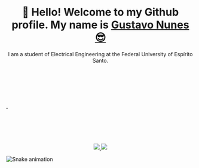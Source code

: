 <div>
  <h1 align="center">
    👋 Hello! Welcome to my Github profile.
    My name is
    <a href="https://www.linkedin.com/in/gustavonlopes/">Gustavo Nunes 😎</a>
  </h1>
  
  <p align="center">
    I am a student of Electrical Engineering at the Federal University of Espírito Santo.
  </p>
</div>

<div>
  <a href="https://github.com/guxtaavo">
    <img loading="lazy" height="180em" align="center" style="margin-top: 20px; src="https://github-readme-stats.vercel.app/api/top-langs/?username=guxtaavo&layout=compact&langs_count=7&theme=dracula"/>
  </a>
  <a href="https://github.com/guxtaavo">
    <img loading="lazy" height="180em" align="center" style="margin-top: 20px; src="https://github-readme-stats.vercel.app/api?username=guxtaavo&show_icons=true&theme=dracula&include_all_commits=true&count_private=true"/>
  </a>
</div>

<div align="center">
  <a href="https://www.linkedin.com/in/gustavonlopes/" target="_blank">
    <img src="https://img.shields.io/badge/-LinkedIn-%230077B5?style=for-the-badge&logo=linkedin&logoColor=white" target="_blank">
  </a> 
  <a href="mailto:gustaavo.nunesdev@gmail.com">
    <img src="https://img.shields.io/badge/-Gmail-%23333?style=for-the-badge&logo=gmail&logoColor=white" target="_blank">
  </a>
</div>

![Snake animation](https://github.com/seu-usuário-aqui/seu-usuário-aqui/blob/output/github-contribution-grid-snake.svg)
